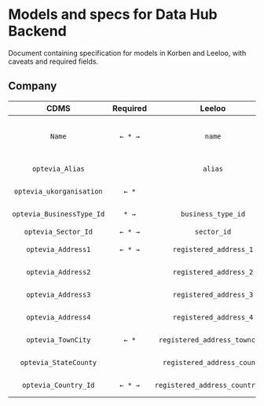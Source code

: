 # Models and specs for Data Hub Backend

Document containing specification for models in Korben and Leeloo, with caveats and required fields.

## Company

| CDMS | Required | Leeloo | Display | Comments |
|:---:|:---:|:---:|:---:|---|
| `Name` | `← * →` | `name` | Registered name | _Companies House_ XOR _CDMS name_ |
| `optevia_Alias` | | `alias` | Trading name | |
| `optevia_ukorganisation` | `← *` |  | UK based | Inferred property |
| `optevia_BusinessType_Id` | `* →` | `business_type_id` | Type of business | |
| `optevia_Sector_Id` | `← * →` | `sector_id` | Sector | |
| `optevia_Address1` | `← * →` | `registered_address_1` | Address line 1 | |
| `optevia_Address2` | | `registered_address_2` | Address line 2 | |
| `optevia_Address3` | | `registered_address_3` | Address line 3 | |
| `optevia_Address4` | | `registered_address_4` | Address line 4 | |
| `optevia_TownCity` | `← *` | `registered_address_towncity` | Address town/city | Korben sends `N/A` |
| `optevia_StateCounty` | | `registered_address_county` | Address county | |
| `optevia_Country_Id` | `← * →` | `registered_address_country_id` | Address country | |

